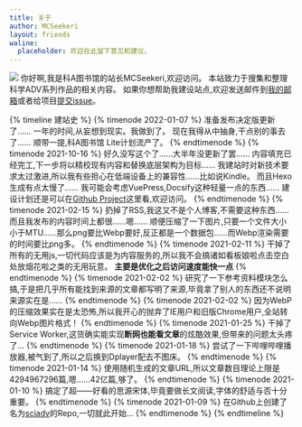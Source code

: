 ```yaml
---
title: 关于
author: MCSeekeri
layout: friends
waline:
  placeholder: 欢迎在此留下意见和建议。
---
```


![](https://npm.elemecdn.com/sciadvfiles@1.0.5/RINE/8.webp)
你好啊,我是科A图书馆的站长MCSeekeri,欢迎访问。
本站致力于搜集和整理科学ADV系列作品的相关内容。
如果你想帮助我建设站点,欢迎发送邮件到[我的邮箱](mailto:hiyajo.maho@outlook.jp)或者给项目[提交issue](https://github.com/MCSeekeri/sciadv/issues)。

<!-- more -->

{% timeline 建站史 %}
{% timenode 2022-01-07 %}
准备发布决定版更新了……
一年的时间,从妄想到现实。我做到了。
现在我得从中抽身,干点别的事去了……
顺带一提,科A图书馆 Lite计划流产了。
{% endtimenode %}
{% timenode 2021-10-16 %}
好久没写这个了……大半年没更新了罢……
内容填充已经完工,下一步将以精校现有内容和替换底层架构为目标……
我建站时对新技术要求太过激进,所以我有些担心在低端设备上的兼容性……比如说Kindle。
而且Hexo生成有点太慢了……
我可能会考虑VuePress,Docsify这种轻量一点的东西……
建设计划还是可以在[Github Project](https://github.com/MCSeekeri/sciadv/projects)这里看,欢迎访问。
{% endtimenode %}
{% timenode 2021-02-15 %}
扔掉了RSS,我这又不是个人博客,不需要这种东西……
而且我发布的内容时间上都很……嗯……
顺便压缩了一下图片,只要一个文件大小小于MTU……那么png要比Webp要好,反正都是一个数据包……而Webp渲染需要的时间要比png多。
{% endtimenode %}
{% timenode 2021-02-11 %}
干掉了所有的无用js,一切代码应该是为内容服务的,所以我不会搞诸如看板娘啦点击空白处放烟花啦之类的无用玩意。
**主要是优化之后访问速度能快一点**
{% endtimenode %}
{% timenode 2021-02-02 %}
研究了一下参考资料模块怎么搞,于是把几乎所有能找到来源的文章都写明了来源,毕竟拿了别人的东西还不说明来源实在是……
{% endtimenode %}
{% timenode 2021-02-02 %}
因为WebP的压缩效果实在是太恐怖,所以我开心的抛弃了IE用户和旧版Chrome用户,全站转向Webp图片格式！
{% endtimenode %}
{% timenode 2021-01-25 %}
干掉了Service Worker,这货确实能实现**断网也能看文章**的炫酷效果,但带来的问题太头疼了…
{% endtimenode %}
{% timenode 2021-01-18 %}
尝试了一下哔哩哔哩播放器,被气到了,所以之后换到Dplayer配去不图床。
{% endtimenode %}
{% timenode 2021-01-14 %}
使用随机生成的文章URL,所以文章数目理论上限是4294967296篇,嗯……42亿篇,够了。
{% endtimenode %}
{% timenode 2021-01-10 %}
搞定了超——好看的思源宋体,毕竟要做长文阅读,字体的舒适与否十分重要。
{% endtimenode %}
{% timenode 2021-01-09 %}
在Github上创建了名为[sciadv](https://github.com/MCSeekeri/sciadv)的Repo,一切就此开始…
{% endtimenode %}
{% endtimeline %}